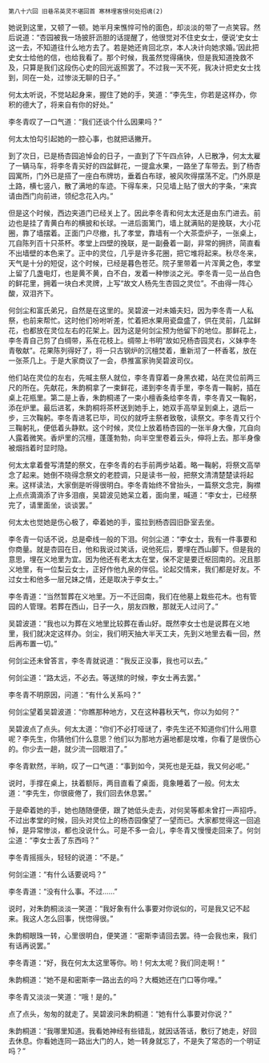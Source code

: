     第八十六回 旧巷吊英灵不堪回首 寒林埋客恨何处招魂(2) 

   她说到这里，又顿了一顿。她半月来憔悴可怜的面色，却淡淡的带了一点笑容。然后说道：“杏园被我一场披肝沥胆的话提醒了，他很觉对不住史女士，便说‘史女士这一去，不知道往什么地方去了。若是她还肯回北京，本人决计向她求婚。’因此把史女士给他的信，也给我看了。那个时候，我虽然觉得痛快，但是我知道挽救不及，只算是我们这段伤心史的回光返照罢了。不过我一天不死，我决计把史女士找到，同在一处，过惨淡无聊的日子。”

   何太太听说，不觉站起身来，握住了她的手，笑道：“李先生，你若是这样办，你积的德大了，将来自有你的好处。”

   李冬青叹了一口气道：“我们还谈个什么因果吗？”

   何太太怕勾引起她的一腔心事，也就把话撇开。

   到了次日，已是杨杏园追悼会的日子，一直到了下午四点钟，人已散净，何太太雇了一辆马车，将李冬青买好的四盆鲜花，一提盒水果，一路坐了车带去。到了杨杏园寓所，门外已是搭了一座白布牌坊，垂着白布球，被风吹得摆荡不定。门外原是土路，横七竖八，散了满地的车迹。下得车来，只见墙上贴了很大的字条，“来宾请由西门向前进，领纪念花入内。”

   但是这个时候，西边夹道门已经关上了。因此李冬青和何太太还是由东门进去。前边也是挂了青黄白布的横披和长球。一进后面篱门，墙上就满贴的是挽联，大小花圈，靠了墙摆着。正面门户尽撤，扎了孝堂，靠墙有一个大茶壶炉子，一张桌上，兀自陈列百十只茶杯。孝堂上四壁的挽联，是一副叠着一副，非常的拥挤，简直看不出墙壁的本色来了。正中的灵位，几乎是许多花圈，把它堆将起来。秋尽冬来，天气是十分的短促，这个时候，已经是暮色苍茫。院子里带着一片浑黄之色，孝堂上留了几盏电灯，也是黄不黄，白不白，发着一种惨淡之光。李冬青一见一丛白色的鲜花里，拥着一块白术灵牌，上写“故文人杨先生杏园之灵位”。不由得一阵心酸，双泪齐下。

   何剑尘和富氏弟兄，自然是在这里的。吴碧波一对未婚夫妇，因为李冬青一人私祭，也前来帮忙。这时他们吩咐听差，忙着把水果用瓷盘盛了，供在灵前，几盆鲜花，也都放在灵位左右的花架上。因为这是何剑尘预为他留下的地位。那鲜花上，李冬青自己剪了白绸带，系在花枝上。绸带上书明“故如兄杨杏园灵右，义妹李冬青敬献”。花果陈列得好了，将一只古钢炉的沉檀焚着，重新沏了一杯香茗，放在一张茶几上。于是大家商议了一会，恭推富家驹吴碧波司仪。

   他们站在灵位的左右，先喊主祭人就位，李冬青穿着一身黑衣裙，站在灵位前两三尺的所在。先献花，朱韵桐拿了一束鲜花，递到李冬青手里，李冬青一鞠躬，插在桌上花瓶里。第二是上香，朱韵桐递了一束小檀香条给李冬青，李冬青又一鞠躬，添在炉里。最后进茗，朱韵桐将茶杯送到她手上，她双手高举呈到桌上，退后一步，三次鞠躬。李冬青进茗已毕，司仪的就呼主祭者致敬，读祭文。李冬青又行个三鞠躬礼，便低着头静默。这个时候，灵位上放着杨杏园的一张半身大像，兀自向人露着微笑。香炉里的沉檀，蓬蓬勃勃，向半空里卷着云头，伸将上去。那半身像被烟挡着时显时隐。

   何太太拿着誊写清楚的祭文，在李冬青的右手前两步站着。略一鞠躬，将祭文高举念了起来。她倒不晓得念祭文的老腔调，只是读书一般，把祭文清清楚楚读将起来。这样读法，大家倒是听得很明白。李冬青始终不曾抬头，一篇祭文念完，胸襟上点点滴滴添了许多泪痕，吴碧波见她呆立着，面向里，喊道：“李女士，已经祭完了，请里面坐，谈谈罢。”

   何太太也觉她是伤心极了，牵着她的手，蛮拉到杨杏园旧卧室去坐。

   李冬青一句话不说，总是牵线一般的下泪。何剑尘道：“李女士，我有一件事要和你商量。就是杏园在日，他和我说过笑话，说他死后，要埋在西山脚下。但是我的意思，埋在义地里为宜。因为他还有老太太在堂，保不定是要迁枢回南的。况且那义地里，有一位梨云女士，正好作他九泉的伴侣。论起交情来，我们都是好友。不过女士和他多一层兄妹之情，还是取决于李女士。”

   李冬青道：“当然暂葬在义地里。万一不迁回南，我们在他墓上栽些花木。也有管园的人管理。若葬在西山，日子一久，朋友四散，那就无人过问了。”

   吴碧波道：“我也以为葬在义地里比较葬在香山好。既然李女士也是说葬在义地里，我们就决定这样办。剑尘，我们明天抽大半天工夫，先到义地里去看一回，然后再布置一切。”

   何剑尘还未曾答言，李冬青就说道：“我反正没事，我也可以去。”

   何剑尘道：“路太远，不必去。等送殡的时候，李女士再去罢。”

   李冬青不明原因，问道：“有什么关系吗？”

   何剑尘望着吴碧波道：“你瞧那种地方，又在这种暮秋天气，你以为如何？”

   吴碧波点了点头。何太太道：“你们不必打哑谜了，李先生还不知道你们什么用意呢？李先生，你猜他们什么意思？他们以为那地方遍地都是坟堆，你看了是很伤心的。你少去一趟，就少流一回眼泪了。”

   李冬青默然，半晌，叹了一口气道：“事到如今，哭死也是无益，我又何必呢。”

   说时，手撑在桌上，扶着额际，两目直看了桌面，竟象睡着了一般。何太太道：“李先生，你很疲倦了，我们回去休息罢。”

   于是牵着她的手，她也随随便便，跟了她低头走去，对何吴等都未曾打一声招呼。不过出孝堂的时候，回头对灵位上的杨杏园像望了一望而已。大家都觉得这一回追悼，是异常惨淡，都也没说什么。可是不多一会儿，李冬青又慢慢走回来了。何剑尘道：“李女士丢了东西吗？”

   李冬青摇摇头，轻轻的说道：“不是。”

   何剑尘道：“有什么话要说吗？”

   李冬青道：“没有什么事。不过……”

   说时，对朱韵桐淡淡一笑道：“我好象有什么事要对你说似的，可是我又记不起来。我这人怎么回事，恍惚得很。”

   朱韵桐眼珠一转，心里很明白，便笑道：“密斯李请回去罢。待一会我也来，我们有话再说罢。”

   李冬青道：“好，我在何太太这里等你。哟！何太太呢？我们同走啊！”

   朱韵桐道：“她不是和密斯李一路出去的吗？大概她还在门口等你哩。”

   李冬青又淡淡一笑道：“哦！是的。”

   点了点头，匆匆的就走了。吴碧波问朱韵桐道：“她有什么事要对你说？”

   朱韵桐道：“我哪里知道。我看她神经有些错乱，就因话答话，敷衍了她走，好回去休息。你看她连同一路出大门的人，她一转身就忘了，不是失了常态的一个明证吗？”

